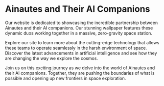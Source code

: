 <!--
Write me markdown content of website with wallpaper:

"Ainautes and their AI companions working together in a massive, zero-gravity space station."

The header of the page should not be copy of the text but rather a real content of the website which is using this wallpaper.
-->

<!--font:Montserrat-->

# Ainautes and Their AI Companions

Our website is dedicated to showcasing the incredible partnership between Ainautes and their AI companions. Our stunning wallpaper features these dynamic duos working together in a massive, zero-gravity space station.

Explore our site to learn more about the cutting-edge technology that allows these teams to operate seamlessly in the harsh environment of space. Discover the latest advancements in artificial intelligence and see how they are changing the way we explore the cosmos.

Join us on this exciting journey as we delve into the world of Ainautes and their AI companions. Together, they are pushing the boundaries of what is possible and opening up new frontiers in space exploration.
